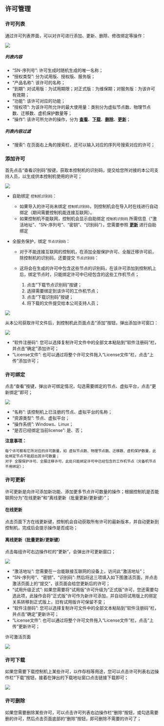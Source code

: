 ## 许可管理

### 许可列表

通过许可列表界面，可以对许可进行添加、更新、删除、修改绑定等操作：

![](/assets/V7.1.2019010909.png)

##### 列表内容

* “SN-序列号”: 许可生成时随机生成的唯一名称；
* “授权类型”: 分为试用版、授权版、服务版；
* “产品名称”: 该许可的名称；
* “到期”: 对试用版：为试用期限；对正式版：为维保期；对服务版：为该许可有效期；
* “功能”: 该许可对应的功能；
* “授权项”: 为该许可所允许的最大使用量：类别分为虚拟节点数、物理节点数、迁移数、虚机保护数量等； 
* “操作”: 该许可所允许的操作，分为 **[查看](#许可绑定)**、**[下载](#许可下载)**、**[删除](#许可删除)**、**[更新](#许可更新)**； 

##### 列表内容过滤

* “搜索”: 在页面右上角的搜索栏，还可以输入对应的序列号搜索对应的许可；

### 添加许可

首先点击“查看识别码”按键，获取本控制机的识别码，提交给您所对接的本公司支持人员，以生成供本控制机使用的许可；

![](/assets/V7.018120403.png)

* 自助绑定 `控制机识别码`：
  * 如果导入的许可尚未绑定 `控制机识别码`，则控制机会在导入时在线进行自动绑定（期间需要控制机能连接互联网）。
  * 如果控制机不能联网，控制机会显示自助绑定 `控制机识别码` 所需信息（“激活地址”、“SN-序列号”、“密钥”、“识别码”），您需要参照 **[更新](#离线更新（批量更新/更新键）)** 进行自助绑定

* 全服务保护，绑定 `节点识别码`：
  * 对于不能连接互联网的控制机，在添加全服保护许可、全服迁移许可前，除控制机的识别码，还要提交 `节点识别码`：
  * 这将会在生成的许可中包含这些节点的识别码，在该许可添加到控制机上后，绑定节点时，只能绑定许可中已经包含的这些工作机节点；

    1. 点击“下载节点识别码”按键；
    2. 选择需要绑定到该许可的工作机节点；
    3. 点击“下载识别码”按键；
    4. 将下载的文件提交给本公司支持人员； 

![](/assets/V7.018120404.png)

从本公司获取许可文件后，到控制机此页面点击“添加”按钮，弹出添加许可窗口：

![](/assets/V7.018120402.png)

* “软件注册码”: 您可以选择复制许可文件中的全部文本粘贴到“软件注册码”栏，并点击“确定”添加许可；
* “License文件”: 也可以通过将整个许可文件拖入“License文件”栏，点击“上传”添加许可；

### 许可绑定

点击“查看”按键，弹出许可绑定情况，勾选需要绑定的节点、虚拟平台，点击“更新绑定”即可；

![](/assets/V7.018120407.png)

* “名称”: 该控制机上已注册的节点、虚拟平台的名称；
* “资源类型”: 节点、虚拟平台；
* “操作系统”: Windows、Linux；
* “是否已经绑定当前license”: 是、否；

**注意事项：** 
```
每个许可都有它所对应的许可数量，如 虚拟节点数、物理节点数、迁移数、虚机保护数量，此处绑定节点不能超出其许可数量；
对于 全服保护许可、全服迁移许可，此处只能绑定许可中已经包含的工作机节点（灾备机节点不用绑定）；
```
### 许可更新

许可更新是向许可添加新功能、添加更多节点许可数量的操作；根据控制机是否能联网分为“在线更新”和“离线更新（批量更新/更新键）”；

#### 在线更新

点击页面下方在线更新键，控制机会自动获取所有许可的最新版本，并自动更新到控制机，完成后会提示操作是否成功；

#### 离线更新（批量更新/更新键）

点击每组许可右边操作栏的“更新”，会弹出许可更新窗口；

![](/assets/V7.018120409.png)

* “激活地址”: 您需要在一台能联接互联网的设备上，访问此“激活地址”；
* “SN-序列号”、“密钥”、“识别码”: 然后将这三项填入如下图激活页面，并点击激活页面上的“提交”，该页面会给您更新后的许可；
* “试用升级正式”: 如果您需要将“试用版”许可升级为“正式版”许可，您还需要勾选此项，此操作会将“正式版”许可作为新许可添加，并自动将试用版上的绑定关系转移到正式版上，旧有试用版许可保留不变；
* “软件注册码”: 您可以选择复制许可文件中的全部文本粘贴到“软件注册码”栏，并点击“确定”更新许可；
* “License文件”: 也可以通过将整个许可文件拖入“License文件”栏，点击“上传”更新许可；

许可激活页面

![](/assets/V7.018120410.png)

### 许可下载

如果您需要下载控制机上某些许可，以作存档等用途，您可以点击许可列表右边操作栏“下载”按钮，接着在弹出的下载地址窗口点击链接下载即可；

![](/assets/V7.018120408.png)

### 许可删除

如果您需要删除某些许可，可以点击许可列表右边操作栏“删除”按钮，或勾选需要删的许可，然后点击页面底部的“删除”按钮，即可删除不需要的许可了；
